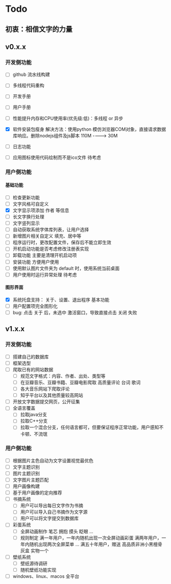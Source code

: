 # Todo

## 初衷：相信文字的力量

## v0.x.x

### 开发侧功能

- [ ] github 流水线构建

- [ ] 多线程代码重构
- [ ] 开发手册
- [ ] 用户手册
- [ ] 性能提升内存和CPU使用率(优先级:低)：多线程 or 异步
- [x] 软件安装包瘦身
      解决方法：使用python 模仿浏览器COM对象，直接请求数据库响应。删除nodejs组件及js脚本 110M ----> 30M
- [ ] 日志功能
- [ ] 应用图标使用代码绘制而不是ico文件 待考虑

### 用户侧功能

#### 基础功能

- [ ] 检查更新功能
- [ ] 文字风格可自定义
- [x] 文字显示项添加 作者 等信息
- [ ] 长文字换行处理
- [ ] 文字竖列显示
- [ ] 自动获取系统字体库列表，让用户选择
- [ ] 新增图片相关自定义 填充、居中等
- [ ] 程序运行时，更改配置文件，保存后不能立即生效
- [ ] 开机启动功能是否考虑修改注册表实现
- [ ] 卸载功能 主要是清理开机启动项
- [ ] 安装功能 方便用户使用
- [ ] 使用默认图片文件夹为 default 时，使用系统当前桌面
- [ ] 用户使用时运行异常处理 待考虑

#### 图形界面

- [x] 系统托盘支持： 关于、设置、退出程序 基本功能
- [ ] 用户配置项完全图形化
- [ ] bug: 点击 关于 后，未选中 激活窗口，导致直接点击 关闭 失败

## v1.x.x

### 开发侧功能

- [ ] 搭建自己的数据库
- [ ] 框架选型
- [ ] 爬取已有的网站数据
  - [ ] 规范文字格式：内容、作者、出处、类型等
  - [ ] 在豆瓣音乐、豆瓣书籍、豆瓣电影爬取 高质量评论 台词 歌词
  - [ ] 各大音乐网站下爬取评论
  - [ ] 知乎平台以及其他质量较高网站
- [ ] 开放文字数据提交网页，公开征集
- [ ] 全语言覆盖
  - [ ] 拉取java分支
  - [ ] 拉取C++分支
  - [ ] 拉取一个混合分支，任何语言都可，但要保证程序正常功能，用户感知不卡顿、不流氓

### 用户侧功能

- [ ] 根据图片主色自动为文字设置视觉最优色
- [ ] 文字主题识别
- [ ] 图片主题识别
- [ ] 文字图片主题匹配
- [ ] 用户画像构建
- [ ] 基于用户画像的定向推荐
- [ ] 书摘系统
  - [ ] 用户可以导出每日文字作为书摘
  - [ ] 用户可以导入自己书摘作为文字源
  - [ ] 用户可以将文字提交到数据库
- [ ] 彩蛋系统
  - [ ] 全屏动画制作 笔芯 拥抱 摸头 眨眼 ...
  - [ ] 规则制定
        满一年用户，一年内随机出现一次全屏动画彩蛋
        满两年用户，一年内随机出现两次全屏菜单
        ...
        满五十年用户，赠送 高品质非洲小黑檀骨灰盒 实物一个
- [ ] 壁纸系统
  - [ ] 壁纸源待调研
  - [ ] 随机壁纸功能实现
- [ ] windows、linux、macos 全平台
